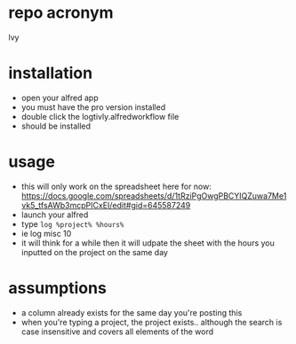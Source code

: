 # repo acronym
lvy

# installation
- open your alfred app
- you must have the pro version installed
- double click the  logtivly.alfredworkflow file
- should be installed

# usage
- this will only work on the spreadsheet here for now: https://docs.google.com/spreadsheets/d/1tRziPgOwgPBCYIQZuwa7Me1vk5_tfsAWb3mcpPICxEI/edit#gid=645587249
- launch your alfred
- type `log %project% %hours%`
- ie log misc 10
- it will think for a while then it will udpate the sheet with the hours you inputted on the project on the same day

# assumptions
- a column already exists for the same day you're posting this
- when you're typing a project, the project exists.. although the search is case insensitive and covers all elements of the word
